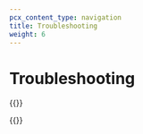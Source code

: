 ```yaml
---
pcx_content_type: navigation
title: Troubleshooting
weight: 6
---
```


# Troubleshooting

{{<render file="_railgun-deprecation-notice.md">}}

{{<directory-listing>}}